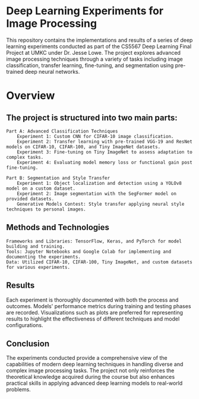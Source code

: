 # Deep Learning Experiments for Image Processing

This repository contains the implementations and results of a series of deep learning experiments conducted as part of the CS5567 Deep Learning Final Project at UMKC under Dr. Jesse Lowe. The project explores advanced image processing techniques through a variety of tasks including image classification, transfer learning, fine-tuning, and segmentation using pre-trained deep neural networks.

# Overview

## The project is structured into two main parts:

    Part A: Advanced Classification Techniques
        Experiment 1: Custom CNN for CIFAR-10 image classification.
        Experiment 2: Transfer learning with pre-trained VGG-19 and ResNet models on CIFAR-10, CIFAR-100, and Tiny ImageNet datasets.
        Experiment 3: Fine-tuning on Tiny ImageNet to assess adaptation to complex tasks.
        Experiment 4: Evaluating model memory loss or functional gain post fine-tuning.

    Part B: Segmentation and Style Transfer
        Experiment 1: Object localization and detection using a YOLOv8 model on a custom dataset.
        Experiment 2: Image segmentation with the SegFormer model on provided datasets.
        Generative Models Contest: Style transfer applying neural style techniques to personal images.

## Methods and Technologies

    Frameworks and Libraries: TensorFlow, Keras, and PyTorch for model building and training.
    Tools: Jupyter Notebooks and Google Colab for implementing and documenting the experiments.
    Data: Utilized CIFAR-10, CIFAR-100, Tiny ImageNet, and custom datasets for various experiments.

## Results

Each experiment is thoroughly documented with both the process and outcomes. Models' performance metrics during training and testing phases are recorded. Visualizations such as plots are preferred for representing results to highlight the effectiveness of different techniques and model configurations.

## Conclusion

The experiments conducted provide a comprehensive view of the capabilities of modern deep learning techniques in handling diverse and complex image processing tasks. The project not only reinforces the theoretical knowledge acquired during the course but also enhances practical skills in applying advanced deep learning models to real-world problems.
